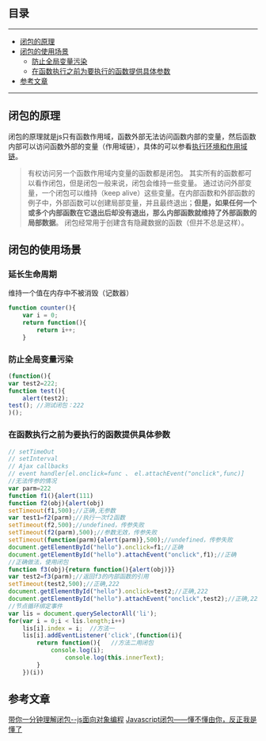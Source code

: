 ## 目录
---
- [闭包的原理](#闭包的原理)
- [闭包的使用场景](#闭包的使用场景)
  - [防止全局变量污染](#防止全局变量污染)
  - [在函数执行之前为要执行的函数提供具体参数](#在函数执行之前为要执行的函数提供具体参数)
- [参考文章](#参考文章)
---

## 闭包的原理
闭包的原理就是js只有函数作用域，函数外部无法访问函数内部的变量，然后函数内部可以访问函数外部的变量（作用域链），具体的可以参看[执行环境和作用域链](/about_js/context.md)。
>有权访问另一个函数作用域内变量的函数都是闭包。
其实所有的函数都可以看作闭包，但是闭包一般来说，闭包会维持一些变量。
通过访问外部变量，一个闭包可以维持（keep alive）这些变量。在内部函数和外部函数的例子中，外部函数可以创建局部变量，并且最终退出；**但是，如果任何一个或多个内部函数在它退出后却没有退出，那么内部函数就维持了外部函数的局部数据**。
闭包经常用于创建含有隐藏数据的函数（但并不总是这样）。
## 闭包的使用场景
### 延长生命周期
维持一个值在内存中不被消毁（记数器）
```js
function counter(){
    var i = 0;
    return function(){
        return i++;
    }
```
### 防止全局变量污染
```js
(function(){
var test2=222;
function test(){
    alert(test2);
test(); //测试闭包：222
)(); 
```
### 在函数执行之前为要执行的函数提供具体参数
```js
// setTimeOut 
// setInterval
// Ajax callbacks
// event handler[el.onclick=func 、 el.attachEvent("onclick",func)]
//无法传参的情况
var parm=222
function f1(){alert(111)
function f2(obj){alert(obj)
setTimeout(f1,500);//正确,无参数
var test1=f2(parm);//执行一次f2函数
setTimeout(f2,500);//undefined，传参失败
setTimeout(f2(parm),500);//参数无效，传参失败
setTimeout(function(parm){alert(parm)},500);//undefined，传参失败
document.getElementById("hello").onclick=f1;//正确
document.getElementById("hello").attachEvent("onclick",f1);//正确
//正确做法，使用闭包
function f3(obj){return function(){alert(obj)}}
var test2=f3(parm);//返回f3的内部函数的引用
setTimeout(test2,500);//正确,222
document.getElementById("hello").onclick=test2;//正确,222
document.getElementById("hello").attachEvent("onclick",test2);//正确,222
//节点循环绑定事件
var lis = document.querySelectorAll('li');
for(var i = 0;i < lis.length;i++)
    lis[i].index = i;  //方法一
    lis[i].addEventListener('click',(function(i){
        return function(){   //方法二用闭包
            console.log(i);
                console.log(this.innerText);
        }
    })(i))
```
## 参考文章
[带你一分钟理解闭包--js面向对象编程](http://www.cnblogs.com/qieguo/p/5457040.html)
[Javascript闭包——懂不懂由你，反正我是懂了](http://kb.cnblogs.com/page/110782/)
